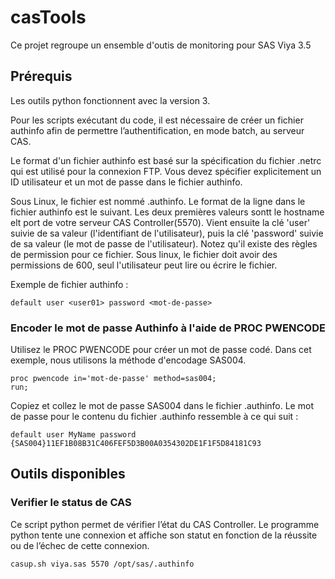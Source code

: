 # casTools
Ce projet regroupe un ensemble d'outis de monitoring pour SAS Viya 3.5

## Prérequis

Les outils python fonctionnent avec la version 3.

Pour les scripts exécutant du code, il est nécessaire de créer un fichier authinfo afin de permettre l’authentification, en mode batch, au serveur CAS.

Le format d'un fichier authinfo est basé sur la spécification du fichier .netrc qui est utilisé pour la connexion FTP. 
Vous devez spécifier explicitement un ID utilisateur et un mot de passe dans le fichier authinfo. 

Sous Linux, le fichier est nommé .authinfo. Le format de la ligne dans le fichier authinfo est le suivant. Les deux premières valeurs  sontt le hostname elt port de votre serveur CAS  Controller(5570). Vient ensuite la clé 'user' suivie de sa valeur (l'identifiant de l'utilisateur), puis la clé 'password' suivie de sa valeur (le mot de passe de l'utilisateur). Notez qu'il existe des règles de permission pour ce fichier. Sous linux, le fichier doit avoir des permissions de 600, seul l'utilisateur peut lire ou écrire le fichier.

Exemple de fichier authinfo :

```
default user <user01> password <mot-de-passe>
````

### Encoder le mot de passe Authinfo à l'aide de PROC PWENCODE
Utilisez le PROC PWENCODE pour créer un mot de passe codé. Dans cet exemple, nous utilisons la méthode d'encodage SAS004.

```
proc pwencode in='mot-de-passe' method=sas004;  
run;
```

Copiez et collez le mot de passe SAS004 dans le fichier .authinfo. Le mot de passe pour le contenu du fichier .authinfo ressemble à ce qui suit :

```
default user MyName password {SAS004}11EF1B08B31C406FEF5D3B00A0354302DE1F1F5D84181C93
```

## Outils disponibles

### Verifier le status de CAS

Ce script python permet de vérifier l’état du CAS Controller. Le programme python tente une connexion et affiche son statut en fonction de la réussite ou de l’échec de cette connexion. 

```
casup.sh viya.sas 5570 /opt/sas/.authinfo
```
